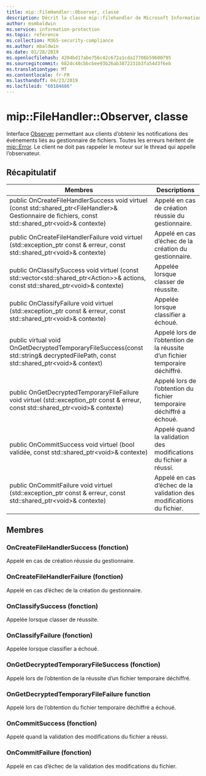 ```yaml
---
title: mip::FileHandler::Observer, classe
description: Décrit la classe mip::filehandler de Microsoft Information Protection (MIP) SDK.
author: msmbaldwin
ms.service: information-protection
ms.topic: reference
ms.collection: M365-security-compliance
ms.author: mbaldwin
ms.date: 01/28/2019
ms.openlocfilehash: 4204bd17abe756c42c672a1cda17706b59600795
ms.sourcegitcommit: 682dc48cbbcbee93b26ab3872231b3fa54d3f6eb
ms.translationtype: MT
ms.contentlocale: fr-FR
ms.lasthandoff: 04/23/2019
ms.locfileid: "60184686"
---
```

# <a name="class-mipfilehandlerobserver"></a>mip::FileHandler::Observer, classe 
Interface [Observer](class_mip_filehandler_observer.md) permettant aux clients d’obtenir les notifications des événements liés au gestionnaire de fichiers.
Toutes les erreurs héritent de [mip::Error](class_mip_error.md). Le client ne doit pas rappeler le moteur sur le thread qui appelle l’observateur.
  
## <a name="summary"></a>Récapitulatif
 Membres                        | Descriptions                                
--------------------------------|---------------------------------------------
public OnCreateFileHandlerSuccess void virtuel (const std::shared_ptr\<FileHandler\>& Gestionnaire de fichiers, const std::shared_ptr\<void\>& contexte)  |  Appelé en cas de création réussie du gestionnaire.
public OnCreateFileHandlerFailure void virtuel (std::exception_ptr const & erreur, const std::shared_ptr\<void\>& contexte)  |  Appelé en cas d’échec de la création du gestionnaire.
public OnClassifySuccess void virtuel (const std::vector\<std::shared_ptr\<Action\>\>& actions, const std::shared_ptr\<void\>& contexte)  |  Appelée lorsque classer de réussite.
public OnClassifyFailure void virtuel (std::exception_ptr const & erreur, const std::shared_ptr\<void\>& contexte)  |  Appelée lorsque classifier a échoué.
public virtual void OnGetDecryptedTemporaryFileSuccess(const std::string& decryptedFilePath, const std::shared_ptr\<void\>& context)  |  Appelé lors de l’obtention de la réussite d’un fichier temporaire déchiffré.
public OnGetDecryptedTemporaryFileFailure void virtuel (std::exception_ptr const & erreur, const std::shared_ptr\<void\>& contexte)  |  Appelé lors de l’obtention du fichier temporaire déchiffré a échoué.
public OnCommitSuccess void virtuel (bool validée, const std::shared_ptr\<void\>& contexte)  |  Appelé quand la validation des modifications du fichier a réussi.
public OnCommitFailure void virtuel (std::exception_ptr const & erreur, const std::shared_ptr\<void\>& contexte)  |  Appelé en cas d’échec de la validation des modifications du fichier.
  
## <a name="members"></a>Membres
  
### <a name="oncreatefilehandlersuccess-function"></a>OnCreateFileHandlerSuccess (fonction)
Appelé en cas de création réussie du gestionnaire.
  
### <a name="oncreatefilehandlerfailure-function"></a>OnCreateFileHandlerFailure (fonction)
Appelé en cas d’échec de la création du gestionnaire.
  
### <a name="onclassifysuccess-function"></a>OnClassifySuccess (fonction)
Appelée lorsque classer de réussite.
  
### <a name="onclassifyfailure-function"></a>OnClassifyFailure (fonction)
Appelée lorsque classifier a échoué.
  
### <a name="ongetdecryptedtemporaryfilesuccess-function"></a>OnGetDecryptedTemporaryFileSuccess (fonction)
Appelé lors de l’obtention de la réussite d’un fichier temporaire déchiffré.
  
### <a name="ongetdecryptedtemporaryfilefailure-function"></a>OnGetDecryptedTemporaryFileFailure function
Appelé lors de l’obtention du fichier temporaire déchiffré a échoué.
  
### <a name="oncommitsuccess-function"></a>OnCommitSuccess (fonction)
Appelé quand la validation des modifications du fichier a réussi.
  
### <a name="oncommitfailure-function"></a>OnCommitFailure (fonction)
Appelé en cas d’échec de la validation des modifications du fichier.
